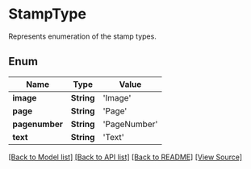 # StampType
Represents enumeration of the stamp types.

## Enum
Name | Type | Value
------------ | ------------- | -------------
**image** | **String** | 'Image'
**page** | **String** | 'Page'
**pagenumber** | **String** | 'PageNumber'
**text** | **String** | 'Text'

[[Back to Model list]](../README.md#documentation-for-models) [[Back to API list]](../README.md#documentation-for-api-endpoints) [[Back to README]](../README.md) [[View Source]](../src/models/StampType.ts)

